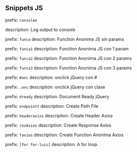 ## Snippets JS

prefix:  `consolee`

description: Log output to console

prefix:  `funca`
description: Function Anonima JS sin params

prefix: `funca1`
description: Function Anonima JS con 1 param

prefix: `funca2`
description: Function Anonima JS con 2 params

prefix: `funca3`
description: Function Anonima JS con 3 params

prefix: `#onc`
description: onclick jQuery con #

prefix: `.onc`
description: onclick jQuery con clase

prefix: `dready`
description: Document Ready jQuery

prefix: `endpointt`
description: Create Path File

prefix: `headeraxios`
description: Create Header Axios

prefix: `resAxios`
description: Create Response Axios

prefix: `faxios`
description: Create Function Anonima Axios

prefix: `[for for-luis]`
description: A for loop.

